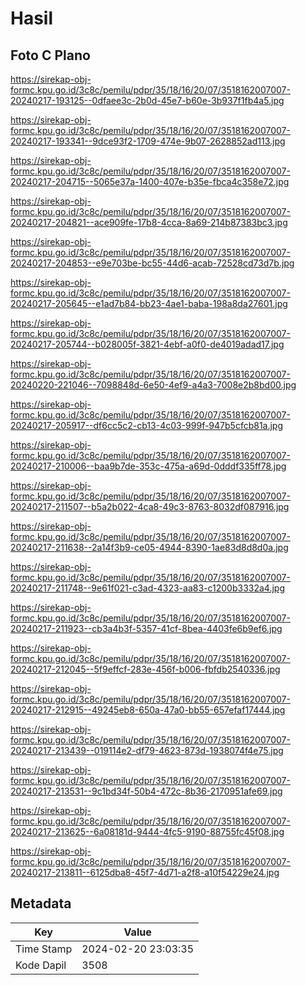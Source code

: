 # Hasil

## Foto C Plano

https://sirekap-obj-formc.kpu.go.id/3c8c/pemilu/pdpr/35/18/16/20/07/3518162007007-20240217-193125--0dfaee3c-2b0d-45e7-b60e-3b937f1fb4a5.jpg

https://sirekap-obj-formc.kpu.go.id/3c8c/pemilu/pdpr/35/18/16/20/07/3518162007007-20240217-193341--9dce93f2-1709-474e-9b07-2628852ad113.jpg

https://sirekap-obj-formc.kpu.go.id/3c8c/pemilu/pdpr/35/18/16/20/07/3518162007007-20240217-204715--5065e37a-1400-407e-b35e-fbca4c358e72.jpg

https://sirekap-obj-formc.kpu.go.id/3c8c/pemilu/pdpr/35/18/16/20/07/3518162007007-20240217-204821--ace909fe-17b8-4cca-8a69-214b87383bc3.jpg

https://sirekap-obj-formc.kpu.go.id/3c8c/pemilu/pdpr/35/18/16/20/07/3518162007007-20240217-204853--e9e703be-bc55-44d6-acab-72528cd73d7b.jpg

https://sirekap-obj-formc.kpu.go.id/3c8c/pemilu/pdpr/35/18/16/20/07/3518162007007-20240217-205645--e1ad7b84-bb23-4ae1-baba-198a8da27601.jpg

https://sirekap-obj-formc.kpu.go.id/3c8c/pemilu/pdpr/35/18/16/20/07/3518162007007-20240217-205744--b028005f-3821-4ebf-a0f0-de4019adad17.jpg

https://sirekap-obj-formc.kpu.go.id/3c8c/pemilu/pdpr/35/18/16/20/07/3518162007007-20240220-221046--7098848d-6e50-4ef9-a4a3-7008e2b8bd00.jpg

https://sirekap-obj-formc.kpu.go.id/3c8c/pemilu/pdpr/35/18/16/20/07/3518162007007-20240217-205917--df6cc5c2-cb13-4c03-999f-947b5cfcb81a.jpg

https://sirekap-obj-formc.kpu.go.id/3c8c/pemilu/pdpr/35/18/16/20/07/3518162007007-20240217-210006--baa9b7de-353c-475a-a69d-0dddf335ff78.jpg

https://sirekap-obj-formc.kpu.go.id/3c8c/pemilu/pdpr/35/18/16/20/07/3518162007007-20240217-211507--b5a2b022-4ca8-49c3-8763-8032df087916.jpg

https://sirekap-obj-formc.kpu.go.id/3c8c/pemilu/pdpr/35/18/16/20/07/3518162007007-20240217-211638--2a14f3b9-ce05-4944-8390-1ae83d8d8d0a.jpg

https://sirekap-obj-formc.kpu.go.id/3c8c/pemilu/pdpr/35/18/16/20/07/3518162007007-20240217-211748--9e61f021-c3ad-4323-aa83-c1200b3332a4.jpg

https://sirekap-obj-formc.kpu.go.id/3c8c/pemilu/pdpr/35/18/16/20/07/3518162007007-20240217-211923--cb3a4b3f-5357-41cf-8bea-4403fe6b9ef6.jpg

https://sirekap-obj-formc.kpu.go.id/3c8c/pemilu/pdpr/35/18/16/20/07/3518162007007-20240217-212045--5f9effcf-283e-456f-b006-fbfdb2540336.jpg

https://sirekap-obj-formc.kpu.go.id/3c8c/pemilu/pdpr/35/18/16/20/07/3518162007007-20240217-212915--49245eb8-650a-47a0-bb55-657efaf17444.jpg

https://sirekap-obj-formc.kpu.go.id/3c8c/pemilu/pdpr/35/18/16/20/07/3518162007007-20240217-213439--019114e2-df79-4623-873d-1938074f4e75.jpg

https://sirekap-obj-formc.kpu.go.id/3c8c/pemilu/pdpr/35/18/16/20/07/3518162007007-20240217-213531--9c1bd34f-50b4-472c-8b36-2170951afe69.jpg

https://sirekap-obj-formc.kpu.go.id/3c8c/pemilu/pdpr/35/18/16/20/07/3518162007007-20240217-213625--6a08181d-9444-4fc5-9190-88755fc45f08.jpg

https://sirekap-obj-formc.kpu.go.id/3c8c/pemilu/pdpr/35/18/16/20/07/3518162007007-20240217-213811--6125dba8-45f7-4d71-a2f8-a10f54229e24.jpg


## Metadata

| Key        | Value               |
| ---------- | ------------------- |
| Time Stamp | 2024-02-20 23:03:35 |
| Kode Dapil | 3508                |



